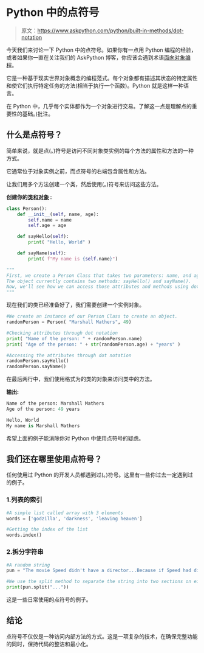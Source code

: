 # Python 中的点符号

> 原文：<https://www.askpython.com/python/built-in-methods/dot-notation>

今天我们来讨论一下 Python 中的点符号。如果你有一点用 Python 编程的经验，或者如果你一直在关注我们的 AskPython 博客，你应该会遇到术语[面向对象编程](https://www.askpython.com/python/oops/object-oriented-programming-python)。

它是一种基于现实世界对象概念的编程范式。每个对象都有描述其状态的特定属性和使它们执行特定任务的方法(相当于执行一个函数)。Python 就是这样一种语言。

在 Python 中，几乎每个实体都作为一个对象进行交易。了解这一点是理解点的重要性的基础。)批注。

## 什么是点符号？

简单来说，就是点(。)符号是访问不同对象类实例的每个方法的属性和方法的一种方式。

它通常位于对象实例之前，而点符号的右端包含属性和方法。

让我们用多个方法创建一个类，然后使用(。)符号来访问这些方法。

**创建你的[类和对象](https://www.askpython.com/python/oops/python-classes-objects) :**

```py
class Person():
    def __init__(self, name, age):
        self.name = name
        self.age = age

    def sayHello(self):
        print( "Hello, World" )

    def sayName(self):
        print( f"My name is {self.name}")

"""
First, we create a Person Class that takes two parameters: name, and age. This is an object. 
The object currently contains two methods: sayHello() and sayName().
Now, we'll see how we can access those attributes and methods using dot notation from an instance of the class. 
"""

```

现在我们的类已经准备好了，我们需要创建一个实例对象。

```py
#We create an instance of our Person Class to create an object. 
randomPerson = Person( "Marshall Mathers", 49)

#Checking attributes through dot notation
print( "Name of the person: " + randomPerson.name) 
print( "Age of the person: " + str(randomPerson.age) + "years" )

#Accessing the attributes through dot notation
randomPerson.sayHello()
randomPerson.sayName()

```

在最后两行中，我们使用格式为<object name="">的类的对象来访问类中的方法。<method name=""></method></object>

**输出:**

```py
Name of the person: Marshall Mathers
Age of the person: 49 years

Hello, World
My name is Marshall Mathers

```

希望上面的例子能消除你对 Python 中使用点符号的疑虑。

## 我们还在哪里使用点符号？

任何使用过 Python 的开发人员都遇到过(。)符号。这里有一些你过去一定遇到过的例子。

### 1.列表的索引

```py
#A simple list called array with 3 elements
words = ['godzilla', 'darkness', 'leaving heaven']

#Getting the index of the list
words.index()

```

### 2.拆分字符串

```py
#A random string
pun = "The movie Speed didn't have a director...Because if Speed had direction, it would have been called Velocity."

#We use the split method to separate the string into two sections on either side of "..."
print(pun.split("..."))

```

这是一些日常使用的点符号的例子。

## 结论

点符号不仅仅是一种访问内部方法的方式。这是一项复杂的技术，在确保完整功能的同时，保持代码的整洁和最小化。